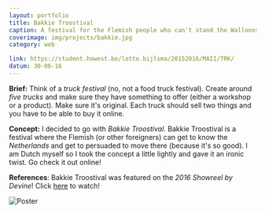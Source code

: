```yaml
---
layout: portfolio
title: Bakkie Troostival
caption: A festival for the Flemish people who can't stand the Walloons anymore.
coverimage: img/projects/bakkie.jpg
category: web

link: https://student.howest.be/lotte.bijlsma/20152016/MAII/TRK/
datum: 30-06-16
---
```


**Brief:** Think of a *truck festival* (no, not a food truck festival). Create around *five trucks* and make sure they have something to offer (either a workshop or a product). Make sure it's original. Each truck should sell two things and you have to be able to buy it online.

**Concept:** I decided to go with *Bakkie Troostival*. Bakkie Troostival is a festival where the Flemish (or other foreigners) can get to know the *Netherlands* and get to persuaded to move there (because it's so good). I am Dutch myself so I took the concept a little lightly and gave it an ironic twist. Go check it out online!

**References**: Bakkie Troostival was featured on the *2016 Showreel by Devine*! Click [here](https://vimeo.com/172918604) to watch!

![Poster](http://res.cloudinary.com/lottebijlsma/image/upload/c_scale,q_100,w_750/v1471032676/Portfolio/MAII%20Bakkie%20Troostival/poster.jpg)
